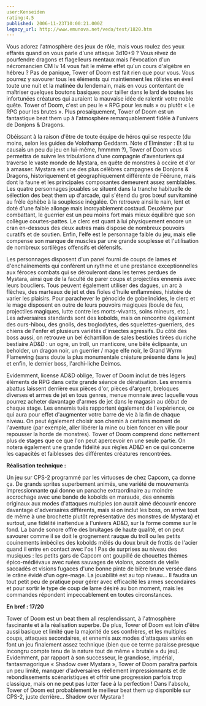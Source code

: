 ```yaml
---
user:Kenseiden
rating:4.5
published: 2006-11-23T10:00:21.000Z
legacy_url: http://www.emunova.net/veda/test/1820.htm
---
```

Vous adorez l'atmosphère des jeux de rôle, mais vous roulez des yeux effarés quand on vous parle d'une attaque 3d10+9 ? Vous rêvez de pourfendre dragons et flagelleurs mentaux mais l'évocation d'un nécromancien CM lv 14 vous fait le même effet qu'un cours d'algèbre en hébreu ? Pas de panique, Tower of Doom est fait rien que pour vous. Vous pourrez y savourer tous les éléments qui maintiennent les rôlistes en éveil toute une nuit et la matinée du lendemain, mais en vous contentant de maîtriser quelques boutons basiques pour tailler dans le lard de toutes les infortunées créatures qui auraient la mauvaise idée de ralentir votre noble quête. Tower of Doom, c'est un peu le « RPG pour les nuls » ou plutôt « Le RPG pour les brutes ». Plus prosaïquement, Tower of Doom est un fantastique beat them up à l'atmosphère remarquablement fidèle à l'univers de Donjons & Dragons.  

  

Obéissant à la raison d'être de toute équipe de héros qui se respecte (du moins, selon les guides de Volothamp Geddarm. Note d'Elminster : Et si tu causais un peu du jeu en lui-même, hmmmm ?), Tower of Doom vous permettra de suivre les tribulations d'une compagnie d'aventuriers qui traverse le vaste monde de Mystara, en quête de monstres à occire et d'or à amasser. Mystara est une des plus célèbres campagnes de Donjons & Dragons, historiquement et géographiquement différente de Féérune, mais dont la faune et les principales composantes demeurent assez semblables. Les quatre personnages jouables se situent dans la tranche habituelle de sélection des beat them up d'arcade, qui s'étend du gros bœuf survitaminé au frèle éphèbe à la souplesse inégalée. On retrouve ainsi le nain, lent et doté d'une faible allonge mais incroyablement costaud. Deuxième pur combattant, le guerrier est un peu moins fort mais mieux équilibré que son collègue courtes-pattes. Le clerc est quant à lui physiquement encore un cran en-dessous des deux autres mais dispose de nombreux pouvoirs curatifs et de soutien. Enfin, l'elfe est le personnage faible du jeu, mais elle compense son manque de muscles par une grande souplesse et l'utilisation de nombreux sortilèges offensifs et défensifs.  

  

Les personnages disposent d'un panel fourni de coups de lames et d'enchaînements qui confèrent un rythme et une prestance exceptionnelles aux féroces combats qui se dérouleront dans les terres perdues de Mystara, ainsi que de la faculté de parer coups et projectiles ennemis avec leurs boucliers. Tous peuvent également utiliser des dagues, un arc à flèches, des marteaux de jet et des fioles d'huile enflammées, histoire de varier les plaisirs. Pour parachever le génocide de gobelinoïdes, le clerc et le mage disposent en outre de leurs pouvoirs magiques (boule de feu, projectiles magiques, lutte contre les morts-vivants, soins mineurs, etc.). Les adversaires standards sont des kobolds, mais on rencontre également des ours-hibou, des gnolls, des troglodytes, des squelettes-guerriers, des chiens de l'enfer et plusieurs variétés d'insectes agressifs. Du côté des boss aussi, on retrouve un bel échantillon de sales bestioles tirées du riche bestiaire AD&D : un ogre, un troll, un manticore, une bête éclipsante, un beholder, un dragon noir, un guerrier / mage elfe noir, le Grand Wyrm Flamewing (sans doute la plus monumentale créature présente dans le jeu) et enfin, le dernier boss, l'archi-liche Deimos.  

  

Evidemment, license AD&D oblige, Tower of Doom inclut de très légers éléments de RPG dans cette grande séance de dératisation. Les ennemis abattus laissent derrière eux pièces d'or, pièces d'argent, breloques diverses et armes de jet en tous genres, menue monnaie avec laquelle vous pourrez acheter davantage d'armes de jet dans le magasin au début de chaque stage. Les ennemis tués rapportent également de l'expérience, ce qui aura pour effet d'augmenter votre barre de vie à la fin de chaque niveau. On peut également choisir son chemin à certains moment de l'aventure (par exemple, aller libérer la mine ou bien foncer en ville pour repousser la horde de monstres). Tower of Doom comprend donc nettement plus de stages que ce que l'on peut apercevoir en une seule partie. On notera également une grande fidélité aux règles AD&D en ce qui concerne les capacités et faiblesses des différentes créatures rencontrées.  

  

**Réalisation technique :**  

Un jeu sur CPS-2 programmé par les virtuoses de chez Capcom, ça donne ça. De grands sprites superbement animés, une variété de mouvements impressionnante qui donne un panache extraordinaire au moindre accrochage avec une bande de kobolds en maraude, des ennemis originaux aux modes d'attaques multiples (on aurait aimé découvrir encore davantage d'adversaires différents, mais si on inclut les boss, on arrive tout de même à une brochette plutôt représentative des monstres de Mystara) et surtout, une fidélité inattendue à l'univers AD&D, sur la forme comme sur le fond. La bande sonore offre des bruitages de haute qualité, et on peut savourer comme il se doit le grognement rauque du troll ou les petits couinements imbéciles des kobolds mêlés du doux bruit de frottis de l'acier quand il entre en contact avec l'os ! Pas de surprises au niveau des musiques : les petits gars de Capcom ont goupillé de chouettes thèmes épico-médiévaux avec ruées sauvages de violons, accords de vielle saccadés et visions fugaces d'une bonne pinte de bière brune versée dans le crâne évidé d'un ogre-mage. La jouabilité est au top niveau... Il faudra un tout petit peu de pratique pour gérer avec efficacité les armes secondaires et pour sortir le type de coup de lame désiré au bon moment, mais les commandes répondent impeccablement en toutes circonstances.  

  

**En bref : 17/20**  

Tower of Doom est un beat them all resplendissant, à l'atmosphère fascinante et à la réalisation superbe. De plus, Tower of Doom est loin d'être aussi basique et limité que la majorité de ses confrères, et les multiples coups, attaques secondaires, et ennemis aux modes d'attaques variés en font un jeu finalement assez technique (bien que ce terme paraisse presque incongru compte tenu de la nature tout de même « brutale » du jeu). Evidemment, par rapport à son successeur, le grandiose, impérial, fantasmagorique « Shadow over Mystara », Tower of Doom paraîtra parfois un peu limité, manquer d'adversaires réellement impressionnants et de rebondissements scénaristiques et offrir une progression parfois trop classique, mais on ne peut pas lutter face à la perfection ! Dans l'absolu, Tower of Doom est probablement le meilleur beat them up disponible sur CPS-2, juste derrière... Shadow over Mystara !
